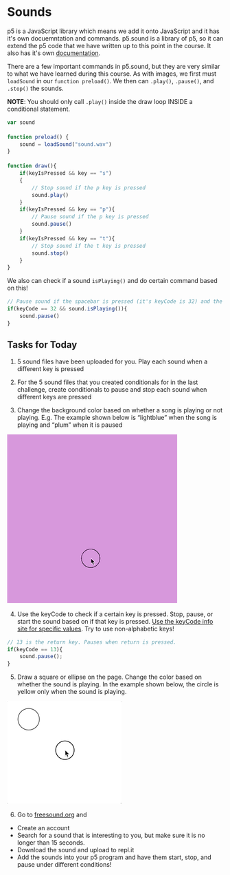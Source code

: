 # Sounds
p5 is a JavaScript library which means we add it onto JavaScript and it has it's own docuemntation and commands. p5.sound is a library of p5, so it can extend the p5 code that we have written up to this point in the course. It also has it's own [documentation](https://p5js.org/reference/#/libraries/p5.sound).

There are a few important commands in p5.sound, but they are very similar to what we have learned during this course. As with images, we first must `loadSound` in our `function preload()`. We then can `.play()`, `.pause()`, and `.stop()` the sounds. 

**NOTE**: You should only call `.play()` inside the draw loop INSIDE a conditional statement.

```javascript
var sound

function preload() {
	sound = loadSound("sound.wav")
}

function draw(){
	if(keyIsPressed && key == "s")
	{
		// Stop sound if the p key is pressed
		sound.play()
	}
	if(keyIsPressed && key == "p"){
		// Pause sound if the p key is pressed
		sound.pause()
	}
	if(keyIsPressed && key == "t"){
		// Stop sound if the t key is pressed
		sound.stop()
	}
}
```

We also can check if a sound `isPlaying()` and do certain command based on this!

```javascript
// Pause sound if the spacebar is pressed (it's keyCode is 32) and the sound is currently playing.
if(keyCode == 32 && sound.isPlaying()){
	sound.pause()
}
```

## Tasks for Today
1. 5 sound files have been uploaded for you. Play each sound when a different key is pressed

2. For the 5 sound files that you created conditionals for in the last challenge, create conditionals to pause and stop each sound when different keys are pressed

3. Change the background color based on whether a song is playing or not playing. E.g. The example shown below is “lightblue” when the song is playing and “plum” when it is paused

![](/assets/challenge4.gif)

4. Use the keyCode to check if a certain key is pressed. Stop, pause, or start the sound based on if that key is pressed. [Use the keyCode info site for specific values](https://keycode.info/). Try to use non-alphabetic keys!

```javascript
// 13 is the return key. Pauses when return is pressed.
if(keyCode == 13){
	sound.pause();
}
```


5. Draw a square or ellipse on the page. Change the color based on whether the sound is playing. In the example shown below, the circle is yellow only when the sound is playing.

![](/assets/challenge5.gif)

6. Go to [freesound.org](freesound.org) and 
- Create an account
- Search for a sound that is interesting to you, but make sure it is no longer than 15 seconds.
- Download the sound and upload to repl.it
- Add the sounds into your p5 program and have them start, stop, and pause under different conditions!